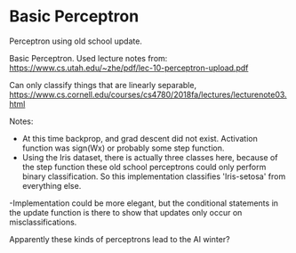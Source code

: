 # Basic Perceptron
Perceptron using old school update.

Basic Perceptron. Used lecture notes from: https://www.cs.utah.edu/~zhe/pdf/lec-10-perceptron-upload.pdf

Can only classify things that are linearly separable, https://www.cs.cornell.edu/courses/cs4780/2018fa/lectures/lecturenote03.html

Notes:
- At this time backprop, and grad descent did not exist. Activation function was sign(Wx) or probably some step function.
- Using the Iris dataset, there is actually three classes here, because of the step function these old school perceptrons could only perform binary classification. So this implementation classifies 'Iris-setosa' from everything else.

-Implementation could be more elegant, but the conditional statements in the update function is there to show that updates only occur on misclassifications. 

Apparently these kinds of perceptrons lead to the AI winter?







